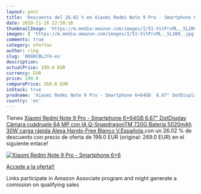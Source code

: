 ```yaml
---
layout: post
title: 'Descuento del 26.02 % en Xiaomi Redmi Note 9 Pro - Smartphone 6+6'
date: 2020-11-26 22:50:16
thumbnailImage: 'https://m.media-amazon.com/images/I/51-VitPrsML._SL200_.jpg'
images: [ 'https://m.media-amazon.com/images/I/51-VitPrsML._SL200_.jpg' ]
comments: true
category: ofertas
author: ring
slug: 'B088CBLJY4-es'
description:
actualPrice: 199.0 EUR
currency: EUR
price: 199.0
comparePrice: 269.0 EUR
inStock: true
prodname: 'Xiaomi Redmi Note 9 Pro - Smartphone 6+64GB  6.67" DotDisplay  Cámara cuádruple 64 MP con IA  Q-SnapdragonTM 720G  Batería 5020mAh  30W carga rápida   Alexa Hands-Free  Blanco  V.Española '
country: 'es'
---
```


Tienes [Xiaomi Redmi Note 9 Pro - Smartphone 6+64GB  6.67" DotDisplay  Cámara cuádruple 64 MP con IA  Q-SnapdragonTM 720G  Batería 5020mAh  30W carga rápida   Alexa Hands-Free  Blanco  V.Española ](https://www.amazon.es/dp/B088CBLJY4/?tag=tolees-21) con un 26.02 % de descuento con precio de oferta de 199.0 EUR (original: 269.0 EUR) en el siguiente enlace!

[![Xiaomi Redmi Note 9 Pro - Smartphone 6+6](https://m.media-amazon.com/images/I/51-VitPrsML._SL200_.jpg)](https://www.amazon.es/dp/B088CBLJY4/?tag=tolees-21)

[Accede a la oferta!!](https://www.amazon.es/dp/B088CBLJY4/?tag=tolees-21)

Links participate in Amazon Associate program and might generate a comission on qualifying sales


